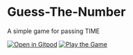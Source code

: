 # Guess-The-Number
A simple game for passing TIME

[![Open in Gitpod](https://gitpod.io/button/open-in-gitpod.svg)](https://gitpod.io/#https://github.com/DhanushAdithya/Guess-The-Number)
[![Play the Game](https://i.imgur.com/Doia6j6.jpg)](https://dhanushadithya.github.io/Guess-The-Number)
